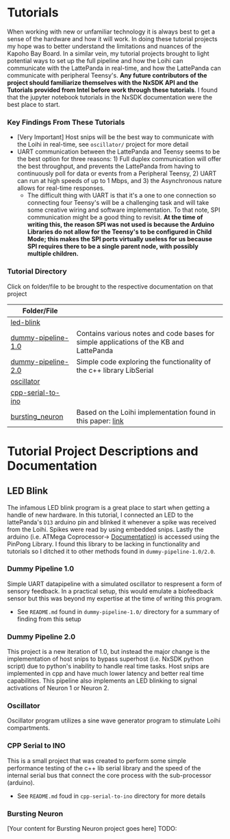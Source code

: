# Tutorials
When working with new or unfamiliar technology it is always best to get a sense of the hardware and how it will work. In doing these tutorial projects my hope was to better understand the limitations and nuances of the Kapoho Bay Board. In a similar vein, my tutorial projects brought to light potential ways to set up the full pipeline and how the Loihi can communicate with the LattePanda in real-time, and how the LattePanda can communicate with peripheral Teensy's. **Any future contributors of the project should familiarize themselves with the NxSDK API and the Tutorials provided from Intel before work through these tutorials**. I found that the jupyter notebook tutorials in the NxSDK documentation were the best place to start. 

### Key Findings From These Tutorials
- [Very Important] Host snips will be the best way to communicate with the Loihi in real-time, see `oscillator/` project for more detail
- UART communication between the LattePanda and Teensy seems to be the best option for three reasons: 1) Full duplex communication will offer the best throughput, and prevents the LattePanda from having to continuously poll for data or events from a Peripheral Teensy, 2) UART can run at high speeds of up to 1 Mbps, and 3) the Asynchronous nature allows for real-time responses. 
    - The difficult thing with UART is that it's a one to one connection so connecting four Teensy's will be a challenging task and will take some creative wiring and software implementation. To that note, SPI communication might be a good thing to revisit. **At the time of writing this, the reason SPI was not used is because the Arduino Libraries do not allow for the Teensy's to be configured in Child Mode; this makes the SPI ports virtually useless for us because SPI requires there to be a single parent node, with possibly multiple children.**


### Tutorial Directory
Click on folder/file to be brought to the respective documentation on that project

| Folder/File | |
|-------------|-------------------|
| [led-blink](#led-blink) |  |
| [dummy-pipeline-1.0](#dummy-1) | Contains various notes and code bases for simple applications of the KB and LattePanda |
| [dummy-pipeline-2.0](#dummy-2) | Simple code exploring the functionality of the c++ library LibSerial |
| [oscillator](#oscillator) | |
| [cpp-serial-to-ino](#cpp-serial) | |
| [bursting_neuron](#bursting-neuron) | Based on the Loihi implementation found in this paper: [link](https://dl.acm.org/doi/10.1145/3407197.3407205) |

# Tutorial Project Descriptions and Documentation

## LED Blink<a name="led-blink"></a>
The infamous LED blink program is a great place to start when getting a handle of new hardware. In this tutorial, I connected an LED to the lattePanda's `D13` arduino pin and blinked it whenever a spike was received from the Loihi. Spikes were read by using embedded snips. Lastly the arduino (i.e. ATMega Coprocessor-> [Documentation](http://docs.lattepanda.com/content/3rd_delta_edition/specification/)) is accessed using the PinPong Library. I found this library to be lacking in functionality and tutorials so I ditched it to other methods found in `dummy-pipeline-1.0/2.0`. 

### Dummy Pipeline 1.0<a name="dummy-1"></a>
Simple UART datapipeline with a simulated oscillator to respresent a form of sensory feedback. In a practical setup, this would emulate a biofeedback sensor but this was beyond my expertise at the time of writing this program. 
- See `README.md` found in `dummy-pipeline-1.0/` directory for a summary of finding from this setup

### Dummy Pipeline 2.0<a name="dummy-2"></a>
This project is a new iteration of 1.0, but instead the major change is the implementation of host snips to bypass superhost (i.e. NxSDK python script) due to python's inability to handle real time tasks. Host snips are implemented in cpp and have much lower latency and better real time capabilities. This pipeline also implements an LED blinking to signal activations of Neuron 1 or Neuron 2. 

### Oscillator<a name="oscillator"></a>
Oscillator program utilizes a sine wave generator program to stimulate Loihi compartments.

### CPP Serial to INO<a name="cpp-serial"></a>
This is a small project that was created to perform some simple performance testing of the c++ lib serial library and the speed of the internal serial bus that connect the core process with the sub-processor (arduino).
- See `README.md` foud in `cpp-serial-to-ino` directory for more details

### Bursting Neuron<a name="bursting-neuron"></a>
[Your content for Bursting Neuron project goes here] TODO: 
